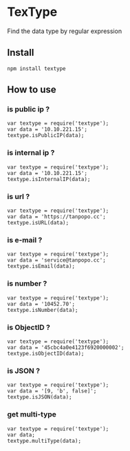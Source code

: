 # TexType
Find the data type by regular expression

## Install
```shell
npm install textype
```

## How to use
### is public ip ?
```node
var textype = require('textype');
var data = '10.10.221.15';
textype.isPublicIP(data);
```
### is internal ip ?
```node
var textype = require('textype');
var data = '10.10.221.15';
textype.isInternalIP(data);
```
### is url ?
```node
var textype = require('textype');
var data = 'https://tanpopo.cc';
textype.isURL(data);
```
### is e-mail ?
```node
var textype = require('textype');
var data = 'service@tanpopo.cc';
textype.isEmail(data);
```
### is number ?
```node
var textype = require('textype');
var data = '10452.70';
textype.isNumber(data);
```
### is ObjectID ?
```node
var textype = require('textype');
var data = '45cbc4a0e4123f6920000002';
textype.isObjectID(data);
```
### is JSON ?
```node
var textype = require('textype');
var data = '[9, 'b', false]';
textype.isJSON(data);
```
### get multi-type
```node
var textype = require('textype');
var data;
textype.multiType(data);
```
